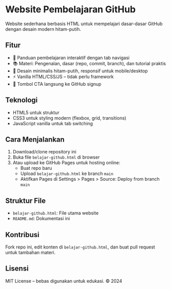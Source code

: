 # Website Pembelajaran GitHub

Website sederhana berbasis HTML untuk mempelajari dasar-dasar GitHub dengan desain modern hitam-putih.

## Fitur
- 🎯 Panduan pembelajaran interaktif dengan tab navigasi
- 📚 Materi: Pengenalan, dasar (repo, commit, branch), dan tutorial praktis
- 🎨 Desain minimalis hitam-putih, responsif untuk mobile/desktop
- ⚡ Vanilla HTML/CSS/JS – tidak perlu framework
- 🔗 Tombol CTA langsung ke GitHub signup

## Teknologi
- HTML5 untuk struktur
- CSS3 untuk styling modern (flexbox, grid, transitions)
- JavaScript vanilla untuk tab switching

## Cara Menjalankan
1. Download/clone repository ini
2. Buka file `belajar-github.html` di browser
3. Atau upload ke GitHub Pages untuk hosting online:
   - Buat repo baru
   - Upload `belajar-github.html` ke branch `main`
   - Aktifkan Pages di Settings > Pages > Source: Deploy from branch `main`

## Struktur File
- `belajar-github.html`: File utama website
- `README.md`: Dokumentasi ini

## Kontribusi
Fork repo ini, edit konten di `belajar-github.html`, dan buat pull request untuk tambahan materi.

## Lisensi
MIT License – bebas digunakan untuk edukasi. © 2024
